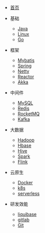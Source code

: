 - [首页]()

- 基础
    - [Java](/docs/java/)
    - [Linux](/docs/linux/)
    - [Go](/docs/go/)

- 框架
    - [Mybatis]()
    - [Spring](/docs/spring/)
    - [Netty]()
    - [Reactor]()
    - [Akka]()

- 中间件
    - [MySQL](/docs/mysql/)
    - [Redis](/docs/redis/)
    - [RocketMQ](/docs/rocketmq/)
    - [Kafka](/docs/kafka)

- 大数据
    - [Hadoop]()
    - [Hbase]()
    - [Hive]()
    - [Spark]()
    - [Flink]()

- 云原生
    - [Docker](/docs/docker/)
    - [k8s]()
    - [serverless]()

- 研发效能
    - [liquibase]()
    - [gitlab]()
    - [Git](/docs/git/)